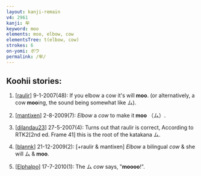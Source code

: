 ```yaml
---
layout: kanji-remain
v4: 2961
kanji: 牟
keyword: moo
elements: moo, elbow, cow
elementsTree: t(elbow, cow)
strokes: 6
on-yomi: ボウ
permalink: /牟/
---
```


## Koohii stories: 

1) [<a href="http://kanji.koohii.com/profile/raulir">raulir</a>] 9-1-2007(48): If you elbow a cow it&#039;s will<strong> moo</strong>. (or alternatively, a cow<strong> moo</strong>ing, the sound being somewhat like ム).

2) [<a href="http://kanji.koohii.com/profile/mantixen">mantixen</a>] 2-8-2009(7): <em>Elbow</em> a <em>cow</em> to make it<strong> moo</strong> （ム）.

3) [<a href="http://kanji.koohii.com/profile/dilandau23">dilandau23</a>] 27-5-2007(4): Turns out that raulir is correct, According to RTK2[2nd ed. Frame 41] this is the root of the katakana ム.

4) [<a href="http://kanji.koohii.com/profile/blannk">blannk</a>] 21-12-2009(2): [+raulir &amp; mantixen] <em>Elbow</em> a bilingual <em>cow</em> &amp; she will ム &amp;<strong> moo</strong>.

5) [<a href="http://kanji.koohii.com/profile/Elphalpo">Elphalpo</a>] 17-7-2010(1): The ム <em>cow</em> says, &quot;<strong>moooo</strong>!&quot;.

